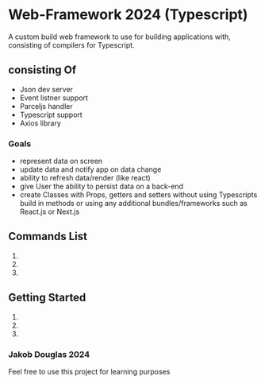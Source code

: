 # Web-Framework 2024 (Typescript)

A custom build web framework to use for building applications with, consisting of compilers for Typescript.

## consisting Of

- Json dev server
- Event listner support
- Parceljs handler
- Typescript support
- Axios library

### Goals

- represent data on screen
- update data and notify app on data change
- ability to refresh data/render (like react)
- give User the ability to persist data on a back-end
- create Classes with Props, getters and setters without using Typescripts build in methods or using any additional bundles/frameworks such as React.js or Next.js

## Commands List

1.
2.
3.

## Getting Started

1.
2.
3.

### Jakob Douglas 2024

Feel free to use this project for learning purposes

